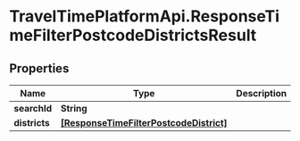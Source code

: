 # TravelTimePlatformApi.ResponseTimeFilterPostcodeDistrictsResult

## Properties

Name | Type | Description | Notes
------------ | ------------- | ------------- | -------------
**searchId** | **String** |  | 
**districts** | [**[ResponseTimeFilterPostcodeDistrict]**](ResponseTimeFilterPostcodeDistrict.md) |  | 


